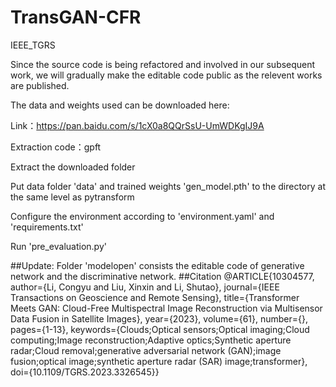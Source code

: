 # TransGAN-CFR
IEEE_TGRS

Since the source code is being refactored and involved in our subsequent work, we will gradually make the editable code public as the relevent works are published.

The data and weights used can be downloaded here:

Link：https://pan.baidu.com/s/1cX0a8QQrSsU-UmWDKgIJ9A 

Extraction code：gpft

Extract the downloaded folder

Put data folder 'data' and trained weights 'gen_model.pth' to the directory at the same level as pytransform

Configure the environment according to 'environment.yaml' and 'requirements.txt'

Run 'pre_evaluation.py'

##Update:
Folder 'modelopen' consists the editable code of generative network and the discriminative network.
##Citation
@ARTICLE{10304577,
  author={Li, Congyu and Liu, Xinxin and Li, Shutao},
  journal={IEEE Transactions on Geoscience and Remote Sensing}, 
  title={Transformer Meets GAN: Cloud-Free Multispectral Image Reconstruction via Multisensor Data Fusion in Satellite Images}, 
  year={2023},
  volume={61},
  number={},
  pages={1-13},
  keywords={Clouds;Optical sensors;Optical imaging;Cloud computing;Image reconstruction;Adaptive optics;Synthetic aperture radar;Cloud removal;generative adversarial network (GAN);image fusion;optical image;synthetic aperture radar (SAR) image;transformer},
  doi={10.1109/TGRS.2023.3326545}}

